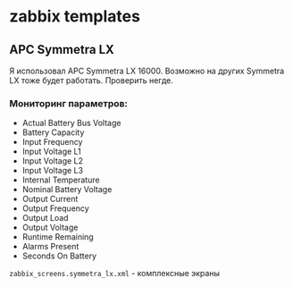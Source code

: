 # zabbix templates

## APC Symmetra LX
Я использовал APC Symmetra LX 16000. Возможно на других Symmetra LX тоже будет работать. Проверить негде.


### Мониторинг параметров:
+ Actual Battery Bus Voltage
+ Battery Capacity
+ Input Frequency
+ Input Voltage L1
+ Input Voltage L2
+ Input Voltage L3
+ Internal Temperature
+ Nominal Battery Voltage
+ Output Current
+ Output Frequency
+ Output Load
+ Output Voltage
+ Runtime Remaining
+ Alarms Present
+ Seconds On Battery


`zabbix_screens.symmetra_lx.xml` - комплексные экраны

